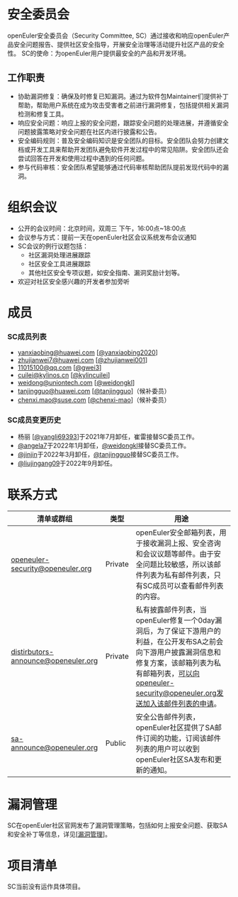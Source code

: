 # 安全委员会

openEuler安全委员会（Security Committee, SC）通过接收和响应openEuler产品安全问题报告、提供社区安全指导，开展安全治理等活动提升社区产品的安全性。
SC的使命：为openEuler用户提供最安全的产品和开发环境。

## 工作职责

- 协助漏洞修复：确保及时修复已知漏洞。通过为软件包Maintainer们提供补丁帮助，帮助用户系统在成为攻击受害者之前进行漏洞修复，包括提供相关漏洞检测和修复工具。
- 响应安全问题：响应上报的安全问题，跟踪安全问题的处理进展，并遵循安全问题披露策略对安全问题在社区内进行披露和公告。
- 安全编码规则：普及安全编码知识是安全团队的目标。安全团队会努力创建文档或开发工具来帮助开发团队避免软件开发过程中的常见陷阱。安全团队还会尝试回答在开发和使用过程中遇到的任何问题。
- 参与代码审核：安全团队希望能够通过代码审核帮助团队提前发现代码中的漏洞。


# 组织会议

- 公开的会议时间：北京时间，双周三 下午，16:00点~18:00点
- 会议参与方式：提前一天在openEuler社区会议系统发布会议通知
- SC会议的例行议题包括：
    + 社区漏洞处理进展跟踪
    + 社区安全工具进展跟踪
    + 其他社区安全专项议题，如安全指南、漏洞奖励计划等。
- 欢迎对社区安全感兴趣的开发者参加旁听


# 成员


### SC成员列表

- <yanxiaobing@huawei.com> [[@yanxiaobing2020](https://gitee.com/yanxiaobing2020)]
- <zhujianwei7@huawei.com> [[@zhujianwei001](https://gitee.com/zhujianwei001)]
- <11015100@qq.com> [[@gwei3](https://gitee.com/gwei3)]
- <cuilei@kylinos.cn> [[@kylincuilei](https://gitee.com/kylincuilei)]
- <weidong@uniontech.com> [[@weidongkl](https://gitee.com/weidongkl)]
- <tanjingguo@huawei.com> [[@tanjingguo](https://gitee.com/tanjingguo)]（候补委员）
- <chenxi.mao@suse.com> [[@chenxi-mao](https://gitee.com/chenxi-mao)]（候补委员）

### SC成员变更历史
- 杨丽 [[@yangli69393](https://gitee.com/yangli69393)]于2021年7月卸任，崔雷接替SC委员工作。
- [@angela7](https://gitee.com/angela7)于2022年1月卸任，[@weidongkl](https://gitee.com/weidongkl)接替SC委员工作。
- [@jinjin](https://gitee.com/jinjin)于2022年3月卸任，[@tanjingguo](https://gitee.com/tanjingguo)接替SC委员工作。
- [@liujingang09](https://gitee.com/liujingang09)于2022年9月卸任。

# 联系方式


| 清单或群组                             | 类型    | 用途                                                         |
| -------------------------------------- | ------- | ------------------------------------------------------------ |
| openeuler-security@openeuler.org       | Private | openEuler安全邮箱列表，用于接收漏洞上报、安全咨询和会议议题等邮件。由于安全问题比较敏感，所以该邮件列表为私有邮件列表，只有SC成员可以查看邮件列表的内容。|
| distirbutors-announce@openeuler.org | Private | 私有披露邮件列表，当openEuler修复一个0day漏洞后，为了保证下游用户的利益，在公开发布SA之前会向下游用户披露漏洞信息和修复方案，该邮箱列表为私有邮箱列表，可以向openeuler-security@openeuler.org发送加入该邮件列表的申请。 |
| sa-announce@openeuler.org | Public | 安全公告邮件列表，openEuler社区提供了SA邮件订阅的功能，订阅该邮件列表的用户可以收到openEuler社区SA发布和更新的通知。 |

# 漏洞管理

SC在openEuler社区官网发布了漏洞管理策略，包括如何上报安全问题、获取SA和安全补丁等信息，详见[[漏洞管理](https://openeuler.org/zh/security/vulnerability-reporting/)]。

# 项目清单

SC当前没有运作具体项目。
